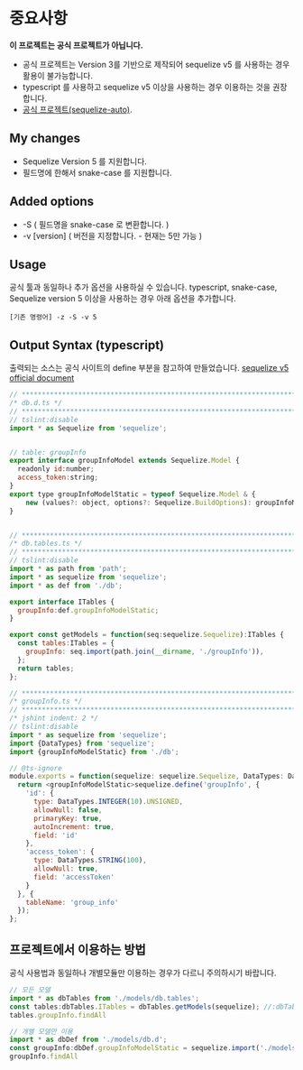 # 중요사항

**이 프로젝트는 공식 프로젝트가 아닙니다.**

* 공식 프로젝트는 Version 3를 기반으로 제작되어 sequelize v5 를 사용하는 경우 활용이 불가능합니다.
* typescript 를 사용하고 sequelize v5 이상을 사용하는 경우 이용하는 것을 권장합니다.
* [공식 프로젝트(sequelize-auto)](https://github.com/sequelize/sequelize-auto).

## My changes
  
* Sequelize Version 5 를 지원합니다.
* 필드명에 한해서 snake-case 를 지원합니다.

## Added options
  
* -S ( 필드명을 snake-case 로 변환합니다. )
* -v \[version\] ( 버전을 지정합니다. - 현재는 5만 가능 ) 

## Usage

공식 툴과 동일하나 추가 옵션을 사용하실 수 있습니다.
typescript, snake-case, Sequelize version 5 이상을 사용하는 경우 아래 옵션을 추가합니다.

    [기존 명령어] -z -S -v 5

## Output Syntax (typescript)

출력되는 소스는 공식 사이트의 define 부분을 참고하여 만들었습니다.
[sequelize v5 official document](https://sequelize.org/master/manual/typescript.html#usage-of--code-sequelize-define--code-)

```js
// ************************************************************************************************
/* db.d.ts */
// ************************************************************************************************
// tslint:disable
import * as Sequelize from 'sequelize';


// table: groupInfo
export interface groupInfoModel extends Sequelize.Model {
  readonly id:number;
  access_token:string;
}
export type groupInfoModelStatic = typeof Sequelize.Model & {
	new (values?: object, options?: Sequelize.BuildOptions): groupInfoModel;
}


// ************************************************************************************************
/* db.tables.ts */
// ************************************************************************************************
// tslint:disable
import * as path from 'path';
import * as sequelize from 'sequelize';
import * as def from './db';

export interface ITables {
  groupInfo:def.groupInfoModelStatic;
}

export const getModels = function(seq:sequelize.Sequelize):ITables {
  const tables:ITables = {
    groupInfo: seq.import(path.join(__dirname, './groupInfo')),
  };
  return tables;
};

// ************************************************************************************************
/* groupInfo.ts */
// ************************************************************************************************
/* jshint indent: 2 */
// tslint:disable
import * as sequelize from 'sequelize';
import {DataTypes} from 'sequelize';
import {groupInfoModelStatic} from './db';

// @ts-ignore
module.exports = function(sequelize: sequelize.Sequelize, DataTypes: DataTypes) {
  return <groupInfoModelStatic>sequelize.define('groupInfo', {
    'id': {
      type: DataTypes.INTEGER(10).UNSIGNED,
      allowNull: false,
      primaryKey: true,
      autoIncrement: true,
      field: 'id'
    },
    'access_token': {
      type: DataTypes.STRING(100),
      allowNull: true,
      field: 'accessToken'
    }
  }, {
    tableName: 'group_info'
  });
};

```

## 프로젝트에서 이용하는 방법

공식 사용법과 동일하나 개별모듈만 이용하는 경우가 다르니 주의하시기 바랍니다.

```js
// 모든 모델 
import * as dbTables from './models/db.tables';
const tables:dbTables.ITables = dbTables.getModels(sequelize); //:dbTables.ITable
tables.groupInfo.findAll

// 개별 모델만 이용
import * as dbDef from './models/db.d';
const groupInfo:dbDef.groupInfoModelStatic = sequelize.import('./models/groupInfo');
groupInfo.findAll
```